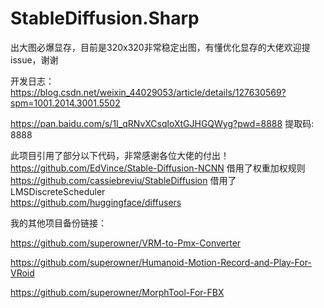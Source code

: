 # StableDiffusion.Sharp


出大图必爆显存，目前是320x320非常稳定出图，有懂优化显存的大佬欢迎提issue，谢谢  

开发日志：https://blog.csdn.net/weixin_44029053/article/details/127630569?spm=1001.2014.3001.5502  

https://pan.baidu.com/s/1I_qRNvXCsqloXtGJHGQWyg?pwd=8888 提取码: 8888  

此项目引用了部分以下代码，非常感谢各位大佬的付出！  
https://github.com/EdVince/Stable-Diffusion-NCNN 借用了权重加权规则  
https://github.com/cassiebreviu/StableDiffusion 借用了LMSDiscreteScheduler  
https://github.com/huggingface/diffusers  






我的其他项目备份链接：  

https://github.com/superowner/VRM-to-Pmx-Converter  

https://github.com/superowner/Humanoid-Motion-Record-and-Play-For-VRoid  

https://github.com/superowner/MorphTool-For-FBX  

